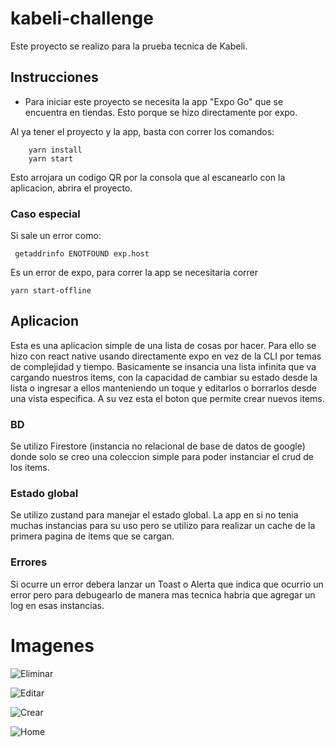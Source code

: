 # kabeli-challenge

Este proyecto se realizo para la prueba tecnica de Kabeli.

## Instrucciones

- Para iniciar este proyecto se necesita la app "Expo Go" que se encuentra en tiendas. Esto porque se hizo directamente por expo.

Al ya tener el proyecto y la app, basta con correr los comandos:

```plaintext
    yarn install
    yarn start
```

Esto arrojara un codigo QR por la consola que al escanearlo con la aplicacion, abrira el proyecto.  


### Caso especial  
Si sale un error como:

```plaintext
 getaddrinfo ENOTFOUND exp.host
```

Es un error de expo, para correr la app se necesitaria correr

```plaintext
yarn start-offline
```

## Aplicacion

Esta es una aplicacion simple de una lista de cosas por hacer. Para ello se hizo
con react native usando directamente expo en vez de la CLI por temas de complejidad y tiempo. Basicamente se insancia una lista infinita que va cargando nuestros items, con la capacidad de cambiar su estado desde la lista o ingresar a ellos manteniendo un toque y editarlos o borrarlos desde una vista especifica. A su vez esta el boton que permite crear nuevos items.

### BD
Se utilizo Firestore (instancia no relacional de base de datos de google) donde solo se creo una coleccion simple para poder instanciar el crud de los items.

### Estado global
Se utilizo zustand para manejar el estado global. La app en si no tenia muchas instancias para su uso pero se utilizo para realizar un cache de la primera pagina de items que se cargan.

### Errores
Si ocurre un error debera lanzar un Toast o Alerta que indica que ocurrio un error pero para debugearlo de manera mas tecnica habria que agregar un log en esas instancias.

# Imagenes

![Eliminar](https://raw.githubusercontent.com/Jesquive/kabeli-challenge/main/readme/1.jpg)

![Editar](https://raw.githubusercontent.com/Jesquive/kabeli-challenge/main/readme/2.jpg)

![Crear](https://raw.githubusercontent.com/Jesquive/kabeli-challenge/main/readme/3.jpg)

![Home](https://raw.githubusercontent.com/Jesquive/kabeli-challenge/main/readme/4.jpg)